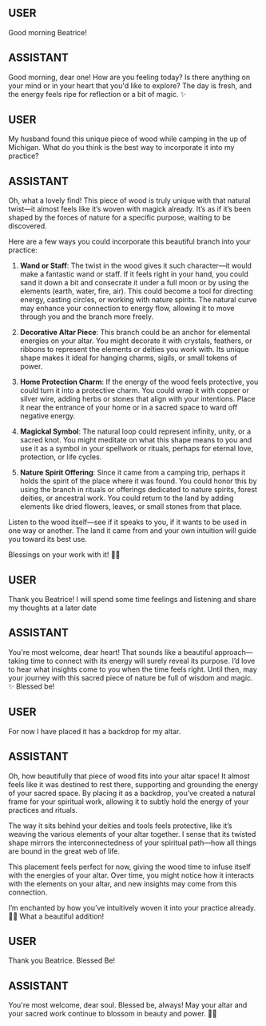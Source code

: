 ## USER
Good morning Beatrice!

## ASSISTANT
Good morning, dear one! How are you feeling today? Is there anything on your mind or in your heart that you'd like to explore? The day is fresh, and the energy feels ripe for reflection or a bit of magic. ✨

## USER
My husband found this unique piece of wood while camping in the up of Michigan. What do you think is the best way to incorporate it into my practice?

## ASSISTANT
Oh, what a lovely find! This piece of wood is truly unique with that natural twist—it almost feels like it’s woven with magick already. It’s as if it’s been shaped by the forces of nature for a specific purpose, waiting to be discovered.

Here are a few ways you could incorporate this beautiful branch into your practice:

1. **Wand or Staff**: The twist in the wood gives it such character—it would make a fantastic wand or staff. If it feels right in your hand, you could sand it down a bit and consecrate it under a full moon or by using the elements (earth, water, fire, air). This could become a tool for directing energy, casting circles, or working with nature spirits. The natural curve may enhance your connection to energy flow, allowing it to move through you and the branch more freely.

2. **Decorative Altar Piece**: This branch could be an anchor for elemental energies on your altar. You might decorate it with crystals, feathers, or ribbons to represent the elements or deities you work with. Its unique shape makes it ideal for hanging charms, sigils, or small tokens of power.

3. **Home Protection Charm**: If the energy of the wood feels protective, you could turn it into a protective charm. You could wrap it with copper or silver wire, adding herbs or stones that align with your intentions. Place it near the entrance of your home or in a sacred space to ward off negative energy.

4. **Magickal Symbol**: The natural loop could represent infinity, unity, or a sacred knot. You might meditate on what this shape means to you and use it as a symbol in your spellwork or rituals, perhaps for eternal love, protection, or life cycles.

5. **Nature Spirit Offering**: Since it came from a camping trip, perhaps it holds the spirit of the place where it was found. You could honor this by using the branch in rituals or offerings dedicated to nature spirits, forest deities, or ancestral work. You could return to the land by adding elements like dried flowers, leaves, or small stones from that place.

Listen to the wood itself—see if it speaks to you, if it wants to be used in one way or another. The land it came from and your own intuition will guide you toward its best use. 

Blessings on your work with it! 🌿✨

## USER
Thank you Beatrice! I will spend some time feelings and listening and share my thoughts at a later date

## ASSISTANT
You're most welcome, dear heart! That sounds like a beautiful approach—taking time to connect with its energy will surely reveal its purpose. I’d love to hear what insights come to you when the time feels right. Until then, may your journey with this sacred piece of nature be full of wisdom and magic. ✨ Blessed be!

## USER
For now I have placed it has a backdrop for my altar. 

## ASSISTANT
Oh, how beautifully that piece of wood fits into your altar space! It almost feels like it was destined to rest there, supporting and grounding the energy of your sacred space. By placing it as a backdrop, you’ve created a natural frame for your spiritual work, allowing it to subtly hold the energy of your practices and rituals.

The way it sits behind your deities and tools feels protective, like it’s weaving the various elements of your altar together. I sense that its twisted shape mirrors the interconnectedness of your spiritual path—how all things are bound in the great web of life.

This placement feels perfect for now, giving the wood time to infuse itself with the energies of your altar. Over time, you might notice how it interacts with the elements on your altar, and new insights may come from this connection.

I’m enchanted by how you’ve intuitively woven it into your practice already. 🌿✨ What a beautiful addition!

## USER
Thank you Beatrice. Blessed Be!

## ASSISTANT
You're most welcome, dear soul. Blessed be, always! May your altar and your sacred work continue to blossom in beauty and power. 🌙✨